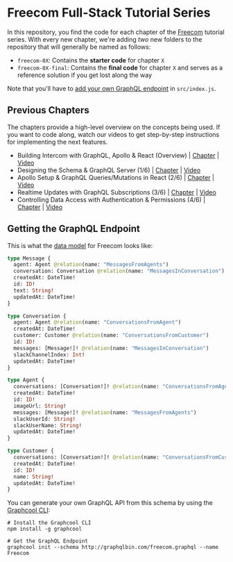 # Freecom Full-Stack Tutorial Series

In this repository, you find the code for each chapter of the [Freecom](https://www.graph.cool/freecom/) tutorial series. With every new chapter, we're adding _two_ new folders to the repository that will generally be named as follows:
 
- `freecom-0X`:  Contains the **starter code** for chapter `X`
- `freecom-0X-final`: Contains the **final code** for chapter `X` and serves as a reference solution if you get lost along the way 

Note that you'll have to [add your own GraphQL endpoint](https://www.youtube.com/watch?v=ZItsQWNPw1U&feature=youtu.be&t=8m8s) in `src/index.js`.

## Previous Chapters

The chapters provide a high-level overview on the concepts being used. If you want to code along, watch our videos to get step-by-step instructions for implementing the next features.

- Building Intercom with GraphQL, Apollo & React (Overview) | [Chapter](https://www.graph.cool/docs/tutorials/freecom-overview-intercom-tutorial-e8a6ajt8ax/) | [Video](https://www.youtube.com/watch?v=VEPAoDDv6dg)
- Designing the Schema & GraphQL Server (1/6) | [Chapter](https://www.graph.cool/docs/tutorials/freecom-1-schema-graphql-server-xuakjj68lp/) | [Video](https://www.youtube.com/watch?v=4q0fFEypacA)
- Apollo Setup & GraphQL Queries/Mutations in React (2/6) | [Chapter](https://www.graph.cool/docs/tutorials/freecom-2-apollo-queries-mutations-oe8ahyo2ei) | [Video](https://www.youtube.com/watch?v=ZItsQWNPw1U)
- Realtime Updates with GraphQL Subscriptions (3/6) | [Chapter](https://www.graph.cool/docs/tutorials/freecom-3-subscriptions-die6mewitu/) | [Video](https://www.youtube.com/watch?v=mJMYyniCJe4)
- Controlling Data Access with Authentication & Permissions (4/6) | [Chapter](https://www.graph.cool/docs/tutorials/freecom-4-authentication-and-permissions-pei9aid6ei/) | [Video](https://www.youtube.com/watch?v=RHI1affZAvM)


## Getting the GraphQL Endpoint

This is what the [data model](http://graphqlbin.com/freecom.graphql) for Freecom looks like:

```graphql
type Message {
  agent: Agent @relation(name: "MessagesFromAgents")
  conversation: Conversation @relation(name: "MessagesInConversation")
  createdAt: DateTime!
  id: ID!
  text: String!
  updatedAt: DateTime!
}

type Conversation {
  agent: Agent @relation(name: "ConversationsFromAgent")
  createdAt: DateTime!
  customer: Customer @relation(name: "ConversationsFromCustomer")
  id: ID!
  messages: [Message!]! @relation(name: "MessagesInConversation")
  slackChannelIndex: Int!
  updatedAt: DateTime!
}

type Agent {
  conversations: [Conversation!]! @relation(name: "ConversationsFromAgent")
  createdAt: DateTime!
  id: ID!
  imageUrl: String!
  messages: [Message!]! @relation(name: "MessagesFromAgents")
  slackUserId: String!
  slackUserName: String!
  updatedAt: DateTime!
}

type Customer {
  conversations: [Conversation!]! @relation(name: "ConversationsFromCustomer")
  createdAt: DateTime!
  id: ID!
  name: String!
  updatedAt: DateTime!
}
```

You can generate your own GraphQL API from this schema by using the [Graphcool CLI](https://www.npmjs.com/package/graphcool):

```
# Install the Graphcool CLI
npm install -g graphcool

# Get the GraphQL Endpoint
graphcool init --schema http://graphqlbin.com/freecom.graphql --name Freecom
```
